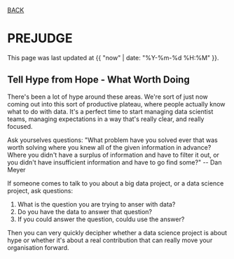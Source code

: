 [BACK](../)

# PREJUDGE
This page was last updated at {{ "now" | date: "%Y-%m-%d %H:%M" }}.
<br>

## Tell Hype from Hope - What Worth Doing
There's been a lot of hype around these areas. We're sort of just now coming out into this sort of productive plateau, where people actually know what to do with data. It's a perfect time to start managing data scientist teams, managing expectations in a way that's really clear, and really focused.

Ask yourselves questions:
"What problem have you solved ever that was worth solving where you knew all of the given information in advance? Where you didn't have a surplus of information and have to filter it out, or you didn't have insufficient information and have to go find some?"
    -- Dan Meyer

If someone comes to talk to you about a big data project, or a data science project, ask questions:
1. What is the question you are trying to anser with data?
2. Do you have the data to answer that question?
3. If you could answer the question, couldu use the answer?

Then you can very quickly decipher whether a data science project is about hype or whether it's about a real contribution that can really move your organisation forward.